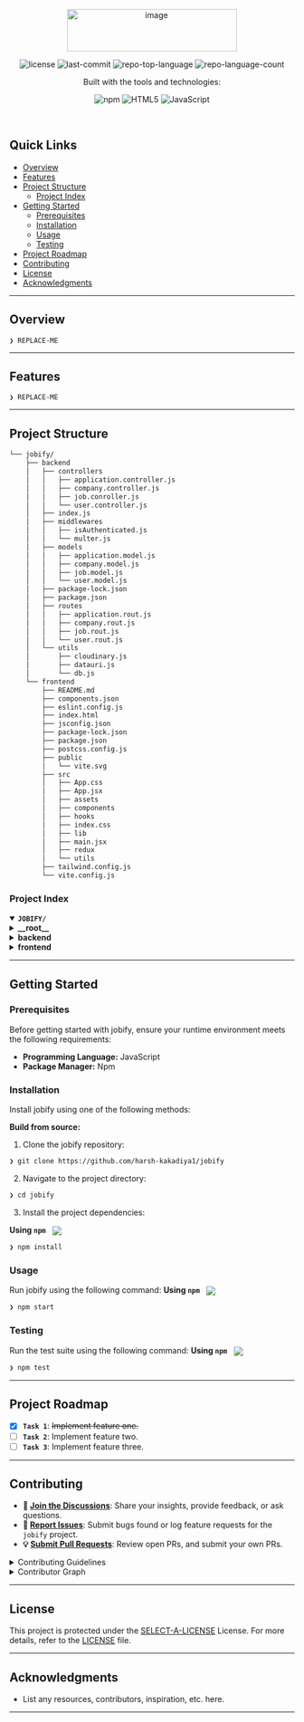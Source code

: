 <p align="center">
	<img width="300" height="75" alt="image" src="https://github.com/user-attachments/assets/2255bfc9-dd6f-4ed7-a4a3-badfcfce453b" />

</p>
<p align="center">
	
</p>
<p align="center">
	<img src="https://img.shields.io/github/license/harsh-kakadiya1/jobify?style=plastic&logo=opensourceinitiative&logoColor=white&color=0080ff" alt="license">
	<img src="https://img.shields.io/github/last-commit/harsh-kakadiya1/jobify?style=plastic&logo=git&logoColor=white&color=0080ff" alt="last-commit">
	<img src="https://img.shields.io/github/languages/top/harsh-kakadiya1/jobify?style=plastic&color=0080ff" alt="repo-top-language">
	<img src="https://img.shields.io/github/languages/count/harsh-kakadiya1/jobify?style=plastic&color=0080ff" alt="repo-language-count">
</p>
<p align="center">Built with the tools and technologies:</p>
<p align="center">
	<img src="https://img.shields.io/badge/npm-CB3837.svg?style=plastic&logo=npm&logoColor=white" alt="npm">
	<img src="https://img.shields.io/badge/HTML5-E34F26.svg?style=plastic&logo=HTML5&logoColor=white" alt="HTML5">
	<img src="https://img.shields.io/badge/JavaScript-F7DF1E.svg?style=plastic&logo=JavaScript&logoColor=black" alt="JavaScript">
</p>
<br>

##  Quick Links

- [ Overview](#-overview)
- [ Features](#-features)
- [ Project Structure](#-project-structure)
  - [ Project Index](#-project-index)
- [ Getting Started](#-getting-started)
  - [ Prerequisites](#-prerequisites)
  - [ Installation](#-installation)
  - [ Usage](#-usage)
  - [ Testing](#-testing)
- [ Project Roadmap](#-project-roadmap)
- [ Contributing](#-contributing)
- [ License](#-license)
- [ Acknowledgments](#-acknowledgments)

---

##  Overview

<code>❯ REPLACE-ME</code>

---

##  Features

<code>❯ REPLACE-ME</code>

---

##  Project Structure

```sh
└── jobify/
    ├── backend
    │   ├── controllers
    │   │   ├── application.controller.js
    │   │   ├── company.controller.js
    │   │   ├── job.conroller.js
    │   │   └── user.controller.js
    │   ├── index.js
    │   ├── middlewares
    │   │   ├── isAuthenticated.js
    │   │   └── multer.js
    │   ├── models
    │   │   ├── application.model.js
    │   │   ├── company.model.js
    │   │   ├── job.model.js
    │   │   └── user.model.js
    │   ├── package-lock.json
    │   ├── package.json
    │   ├── routes
    │   │   ├── application.rout.js
    │   │   ├── company.rout.js
    │   │   ├── job.rout.js
    │   │   └── user.rout.js
    │   └── utils
    │       ├── cloudinary.js
    │       ├── datauri.js
    │       └── db.js
    └── frontend
        ├── README.md
        ├── components.json
        ├── eslint.config.js
        ├── index.html
        ├── jsconfig.json
        ├── package-lock.json
        ├── package.json
        ├── postcss.config.js
        ├── public
        │   └── vite.svg
        ├── src
        │   ├── App.css
        │   ├── App.jsx
        │   ├── assets
        │   ├── components
        │   ├── hooks
        │   ├── index.css
        │   ├── lib
        │   ├── main.jsx
        │   ├── redux
        │   └── utils
        ├── tailwind.config.js
        └── vite.config.js
```


###  Project Index
<details open>
	<summary><b><code>JOBIFY/</code></b></summary>
	<details> <!-- __root__ Submodule -->
		<summary><b>__root__</b></summary>
		<blockquote>
			<table>
			</table>
		</blockquote>
	</details>
	<details> <!-- backend Submodule -->
		<summary><b>backend</b></summary>
		<blockquote>
			<table>
			<tr>
				<td><b><a href='https://github.com/harsh-kakadiya1/jobify/blob/master/backend/package-lock.json'>package-lock.json</a></b></td>
				<td><code>❯ REPLACE-ME</code></td>
			</tr>
			<tr>
				<td><b><a href='https://github.com/harsh-kakadiya1/jobify/blob/master/backend/index.js'>index.js</a></b></td>
				<td><code>❯ REPLACE-ME</code></td>
			</tr>
			<tr>
				<td><b><a href='https://github.com/harsh-kakadiya1/jobify/blob/master/backend/package.json'>package.json</a></b></td>
				<td><code>❯ REPLACE-ME</code></td>
			</tr>
			</table>
			<details>
				<summary><b>middlewares</b></summary>
				<blockquote>
					<table>
					<tr>
						<td><b><a href='https://github.com/harsh-kakadiya1/jobify/blob/master/backend/middlewares/isAuthenticated.js'>isAuthenticated.js</a></b></td>
						<td><code>❯ REPLACE-ME</code></td>
					</tr>
					<tr>
						<td><b><a href='https://github.com/harsh-kakadiya1/jobify/blob/master/backend/middlewares/multer.js'>multer.js</a></b></td>
						<td><code>❯ REPLACE-ME</code></td>
					</tr>
					</table>
				</blockquote>
			</details>
			<details>
				<summary><b>controllers</b></summary>
				<blockquote>
					<table>
					<tr>
						<td><b><a href='https://github.com/harsh-kakadiya1/jobify/blob/master/backend/controllers/user.controller.js'>user.controller.js</a></b></td>
						<td><code>❯ REPLACE-ME</code></td>
					</tr>
					<tr>
						<td><b><a href='https://github.com/harsh-kakadiya1/jobify/blob/master/backend/controllers/company.controller.js'>company.controller.js</a></b></td>
						<td><code>❯ REPLACE-ME</code></td>
					</tr>
					<tr>
						<td><b><a href='https://github.com/harsh-kakadiya1/jobify/blob/master/backend/controllers/application.controller.js'>application.controller.js</a></b></td>
						<td><code>❯ REPLACE-ME</code></td>
					</tr>
					<tr>
						<td><b><a href='https://github.com/harsh-kakadiya1/jobify/blob/master/backend/controllers/job.conroller.js'>job.conroller.js</a></b></td>
						<td><code>❯ REPLACE-ME</code></td>
					</tr>
					</table>
				</blockquote>
			</details>
			<details>
				<summary><b>models</b></summary>
				<blockquote>
					<table>
					<tr>
						<td><b><a href='https://github.com/harsh-kakadiya1/jobify/blob/master/backend/models/job.model.js'>job.model.js</a></b></td>
						<td><code>❯ REPLACE-ME</code></td>
					</tr>
					<tr>
						<td><b><a href='https://github.com/harsh-kakadiya1/jobify/blob/master/backend/models/user.model.js'>user.model.js</a></b></td>
						<td><code>❯ REPLACE-ME</code></td>
					</tr>
					<tr>
						<td><b><a href='https://github.com/harsh-kakadiya1/jobify/blob/master/backend/models/company.model.js'>company.model.js</a></b></td>
						<td><code>❯ REPLACE-ME</code></td>
					</tr>
					<tr>
						<td><b><a href='https://github.com/harsh-kakadiya1/jobify/blob/master/backend/models/application.model.js'>application.model.js</a></b></td>
						<td><code>❯ REPLACE-ME</code></td>
					</tr>
					</table>
				</blockquote>
			</details>
			<details>
				<summary><b>routes</b></summary>
				<blockquote>
					<table>
					<tr>
						<td><b><a href='https://github.com/harsh-kakadiya1/jobify/blob/master/backend/routes/user.rout.js'>user.rout.js</a></b></td>
						<td><code>❯ REPLACE-ME</code></td>
					</tr>
					<tr>
						<td><b><a href='https://github.com/harsh-kakadiya1/jobify/blob/master/backend/routes/company.rout.js'>company.rout.js</a></b></td>
						<td><code>❯ REPLACE-ME</code></td>
					</tr>
					<tr>
						<td><b><a href='https://github.com/harsh-kakadiya1/jobify/blob/master/backend/routes/job.rout.js'>job.rout.js</a></b></td>
						<td><code>❯ REPLACE-ME</code></td>
					</tr>
					<tr>
						<td><b><a href='https://github.com/harsh-kakadiya1/jobify/blob/master/backend/routes/application.rout.js'>application.rout.js</a></b></td>
						<td><code>❯ REPLACE-ME</code></td>
					</tr>
					</table>
				</blockquote>
			</details>
			<details>
				<summary><b>utils</b></summary>
				<blockquote>
					<table>
					<tr>
						<td><b><a href='https://github.com/harsh-kakadiya1/jobify/blob/master/backend/utils/db.js'>db.js</a></b></td>
						<td><code>❯ REPLACE-ME</code></td>
					</tr>
					<tr>
						<td><b><a href='https://github.com/harsh-kakadiya1/jobify/blob/master/backend/utils/datauri.js'>datauri.js</a></b></td>
						<td><code>❯ REPLACE-ME</code></td>
					</tr>
					<tr>
						<td><b><a href='https://github.com/harsh-kakadiya1/jobify/blob/master/backend/utils/cloudinary.js'>cloudinary.js</a></b></td>
						<td><code>❯ REPLACE-ME</code></td>
					</tr>
					</table>
				</blockquote>
			</details>
		</blockquote>
	</details>
	<details> <!-- frontend Submodule -->
		<summary><b>frontend</b></summary>
		<blockquote>
			<table>
			<tr>
				<td><b><a href='https://github.com/harsh-kakadiya1/jobify/blob/master/frontend/postcss.config.js'>postcss.config.js</a></b></td>
				<td><code>❯ REPLACE-ME</code></td>
			</tr>
			<tr>
				<td><b><a href='https://github.com/harsh-kakadiya1/jobify/blob/master/frontend/package-lock.json'>package-lock.json</a></b></td>
				<td><code>❯ REPLACE-ME</code></td>
			</tr>
			<tr>
				<td><b><a href='https://github.com/harsh-kakadiya1/jobify/blob/master/frontend/tailwind.config.js'>tailwind.config.js</a></b></td>
				<td><code>❯ REPLACE-ME</code></td>
			</tr>
			<tr>
				<td><b><a href='https://github.com/harsh-kakadiya1/jobify/blob/master/frontend/vite.config.js'>vite.config.js</a></b></td>
				<td><code>❯ REPLACE-ME</code></td>
			</tr>
			<tr>
				<td><b><a href='https://github.com/harsh-kakadiya1/jobify/blob/master/frontend/jsconfig.json'>jsconfig.json</a></b></td>
				<td><code>❯ REPLACE-ME</code></td>
			</tr>
			<tr>
				<td><b><a href='https://github.com/harsh-kakadiya1/jobify/blob/master/frontend/package.json'>package.json</a></b></td>
				<td><code>❯ REPLACE-ME</code></td>
			</tr>
			<tr>
				<td><b><a href='https://github.com/harsh-kakadiya1/jobify/blob/master/frontend/index.html'>index.html</a></b></td>
				<td><code>❯ REPLACE-ME</code></td>
			</tr>
			<tr>
				<td><b><a href='https://github.com/harsh-kakadiya1/jobify/blob/master/frontend/components.json'>components.json</a></b></td>
				<td><code>❯ REPLACE-ME</code></td>
			</tr>
			<tr>
				<td><b><a href='https://github.com/harsh-kakadiya1/jobify/blob/master/frontend/eslint.config.js'>eslint.config.js</a></b></td>
				<td><code>❯ REPLACE-ME</code></td>
			</tr>
			</table>
			<details>
				<summary><b>src</b></summary>
				<blockquote>
					<table>
					<tr>
						<td><b><a href='https://github.com/harsh-kakadiya1/jobify/blob/master/frontend/src/index.css'>index.css</a></b></td>
						<td><code>❯ REPLACE-ME</code></td>
					</tr>
					<tr>
						<td><b><a href='https://github.com/harsh-kakadiya1/jobify/blob/master/frontend/src/App.css'>App.css</a></b></td>
						<td><code>❯ REPLACE-ME</code></td>
					</tr>
					<tr>
						<td><b><a href='https://github.com/harsh-kakadiya1/jobify/blob/master/frontend/src/App.jsx'>App.jsx</a></b></td>
						<td><code>❯ REPLACE-ME</code></td>
					</tr>
					<tr>
						<td><b><a href='https://github.com/harsh-kakadiya1/jobify/blob/master/frontend/src/main.jsx'>main.jsx</a></b></td>
						<td><code>❯ REPLACE-ME</code></td>
					</tr>
					</table>
					<details>
						<summary><b>lib</b></summary>
						<blockquote>
							<table>
							<tr>
								<td><b><a href='https://github.com/harsh-kakadiya1/jobify/blob/master/frontend/src/lib/utils.js'>utils.js</a></b></td>
								<td><code>❯ REPLACE-ME</code></td>
							</tr>
							</table>
						</blockquote>
					</details>
					<details>
						<summary><b>components</b></summary>
						<blockquote>
							<table>
							<tr>
								<td><b><a href='https://github.com/harsh-kakadiya1/jobify/blob/master/frontend/src/components/LatestJobs.jsx'>LatestJobs.jsx</a></b></td>
								<td><code>❯ REPLACE-ME</code></td>
							</tr>
							<tr>
								<td><b><a href='https://github.com/harsh-kakadiya1/jobify/blob/master/frontend/src/components/Browse.jsx'>Browse.jsx</a></b></td>
								<td><code>❯ REPLACE-ME</code></td>
							</tr>
							<tr>
								<td><b><a href='https://github.com/harsh-kakadiya1/jobify/blob/master/frontend/src/components/FillterCard.jsx'>FillterCard.jsx</a></b></td>
								<td><code>❯ REPLACE-ME</code></td>
							</tr>
							<tr>
								<td><b><a href='https://github.com/harsh-kakadiya1/jobify/blob/master/frontend/src/components/HeroSection.jsx'>HeroSection.jsx</a></b></td>
								<td><code>❯ REPLACE-ME</code></td>
							</tr>
							<tr>
								<td><b><a href='https://github.com/harsh-kakadiya1/jobify/blob/master/frontend/src/components/UpdateProfileDialog.jsx'>UpdateProfileDialog.jsx</a></b></td>
								<td><code>❯ REPLACE-ME</code></td>
							</tr>
							<tr>
								<td><b><a href='https://github.com/harsh-kakadiya1/jobify/blob/master/frontend/src/components/Profile.jsx'>Profile.jsx</a></b></td>
								<td><code>❯ REPLACE-ME</code></td>
							</tr>
							<tr>
								<td><b><a href='https://github.com/harsh-kakadiya1/jobify/blob/master/frontend/src/components/job.jsx'>job.jsx</a></b></td>
								<td><code>❯ REPLACE-ME</code></td>
							</tr>
							<tr>
								<td><b><a href='https://github.com/harsh-kakadiya1/jobify/blob/master/frontend/src/components/LatestJobCard.jsx'>LatestJobCard.jsx</a></b></td>
								<td><code>❯ REPLACE-ME</code></td>
							</tr>
							<tr>
								<td><b><a href='https://github.com/harsh-kakadiya1/jobify/blob/master/frontend/src/components/CategoryCarousel.jsx'>CategoryCarousel.jsx</a></b></td>
								<td><code>❯ REPLACE-ME</code></td>
							</tr>
							<tr>
								<td><b><a href='https://github.com/harsh-kakadiya1/jobify/blob/master/frontend/src/components/Jobs.jsx'>Jobs.jsx</a></b></td>
								<td><code>❯ REPLACE-ME</code></td>
							</tr>
							<tr>
								<td><b><a href='https://github.com/harsh-kakadiya1/jobify/blob/master/frontend/src/components/Footer.jsx'>Footer.jsx</a></b></td>
								<td><code>❯ REPLACE-ME</code></td>
							</tr>
							<tr>
								<td><b><a href='https://github.com/harsh-kakadiya1/jobify/blob/master/frontend/src/components/AppliedJobTable.jsx'>AppliedJobTable.jsx</a></b></td>
								<td><code>❯ REPLACE-ME</code></td>
							</tr>
							<tr>
								<td><b><a href='https://github.com/harsh-kakadiya1/jobify/blob/master/frontend/src/components/JobDescription.jsx'>JobDescription.jsx</a></b></td>
								<td><code>❯ REPLACE-ME</code></td>
							</tr>
							<tr>
								<td><b><a href='https://github.com/harsh-kakadiya1/jobify/blob/master/frontend/src/components/Home.jsx'>Home.jsx</a></b></td>
								<td><code>❯ REPLACE-ME</code></td>
							</tr>
							</table>
							<details>
								<summary><b>shared</b></summary>
								<blockquote>
									<table>
									<tr>
										<td><b><a href='https://github.com/harsh-kakadiya1/jobify/blob/master/frontend/src/components/shared/Navbar.jsx'>Navbar.jsx</a></b></td>
										<td><code>❯ REPLACE-ME</code></td>
									</tr>
									</table>
								</blockquote>
							</details>
							<details>
								<summary><b>auth</b></summary>
								<blockquote>
									<table>
									<tr>
										<td><b><a href='https://github.com/harsh-kakadiya1/jobify/blob/master/frontend/src/components/auth/Signup.jsx'>Signup.jsx</a></b></td>
										<td><code>❯ REPLACE-ME</code></td>
									</tr>
									<tr>
										<td><b><a href='https://github.com/harsh-kakadiya1/jobify/blob/master/frontend/src/components/auth/Login.jsx'>Login.jsx</a></b></td>
										<td><code>❯ REPLACE-ME</code></td>
									</tr>
									</table>
								</blockquote>
							</details>
							<details>
								<summary><b>admin</b></summary>
								<blockquote>
									<table>
									<tr>
										<td><b><a href='https://github.com/harsh-kakadiya1/jobify/blob/master/frontend/src/components/admin/ProtectedRoute.jsx'>ProtectedRoute.jsx</a></b></td>
										<td><code>❯ REPLACE-ME</code></td>
									</tr>
									<tr>
										<td><b><a href='https://github.com/harsh-kakadiya1/jobify/blob/master/frontend/src/components/admin/CompanyJob.jsx'>CompanyJob.jsx</a></b></td>
										<td><code>❯ REPLACE-ME</code></td>
									</tr>
									<tr>
										<td><b><a href='https://github.com/harsh-kakadiya1/jobify/blob/master/frontend/src/components/admin/CompanayCreate.jsx'>CompanayCreate.jsx</a></b></td>
										<td><code>❯ REPLACE-ME</code></td>
									</tr>
									<tr>
										<td><b><a href='https://github.com/harsh-kakadiya1/jobify/blob/master/frontend/src/components/admin/ApplicantsTable.jsx'>ApplicantsTable.jsx</a></b></td>
										<td><code>❯ REPLACE-ME</code></td>
									</tr>
									<tr>
										<td><b><a href='https://github.com/harsh-kakadiya1/jobify/blob/master/frontend/src/components/admin/Postjob.jsx'>Postjob.jsx</a></b></td>
										<td><code>❯ REPLACE-ME</code></td>
									</tr>
									<tr>
										<td><b><a href='https://github.com/harsh-kakadiya1/jobify/blob/master/frontend/src/components/admin/CompaniesTable.jsx'>CompaniesTable.jsx</a></b></td>
										<td><code>❯ REPLACE-ME</code></td>
									</tr>
									<tr>
										<td><b><a href='https://github.com/harsh-kakadiya1/jobify/blob/master/frontend/src/components/admin/Applicants.jsx'>Applicants.jsx</a></b></td>
										<td><code>❯ REPLACE-ME</code></td>
									</tr>
									<tr>
										<td><b><a href='https://github.com/harsh-kakadiya1/jobify/blob/master/frontend/src/components/admin/CompanySetup.jsx'>CompanySetup.jsx</a></b></td>
										<td><code>❯ REPLACE-ME</code></td>
									</tr>
									<tr>
										<td><b><a href='https://github.com/harsh-kakadiya1/jobify/blob/master/frontend/src/components/admin/Companies.jsx'>Companies.jsx</a></b></td>
										<td><code>❯ REPLACE-ME</code></td>
									</tr>
									<tr>
										<td><b><a href='https://github.com/harsh-kakadiya1/jobify/blob/master/frontend/src/components/admin/AdminJobsTable.jsx'>AdminJobsTable.jsx</a></b></td>
										<td><code>❯ REPLACE-ME</code></td>
									</tr>
									</table>
								</blockquote>
							</details>
							<details>
								<summary><b>ui</b></summary>
								<blockquote>
									<table>
									<tr>
										<td><b><a href='https://github.com/harsh-kakadiya1/jobify/blob/master/frontend/src/components/ui/avatar.jsx'>avatar.jsx</a></b></td>
										<td><code>❯ REPLACE-ME</code></td>
									</tr>
									<tr>
										<td><b><a href='https://github.com/harsh-kakadiya1/jobify/blob/master/frontend/src/components/ui/table.jsx'>table.jsx</a></b></td>
										<td><code>❯ REPLACE-ME</code></td>
									</tr>
									<tr>
										<td><b><a href='https://github.com/harsh-kakadiya1/jobify/blob/master/frontend/src/components/ui/popover.jsx'>popover.jsx</a></b></td>
										<td><code>❯ REPLACE-ME</code></td>
									</tr>
									<tr>
										<td><b><a href='https://github.com/harsh-kakadiya1/jobify/blob/master/frontend/src/components/ui/label.jsx'>label.jsx</a></b></td>
										<td><code>❯ REPLACE-ME</code></td>
									</tr>
									<tr>
										<td><b><a href='https://github.com/harsh-kakadiya1/jobify/blob/master/frontend/src/components/ui/button.jsx'>button.jsx</a></b></td>
										<td><code>❯ REPLACE-ME</code></td>
									</tr>
									<tr>
										<td><b><a href='https://github.com/harsh-kakadiya1/jobify/blob/master/frontend/src/components/ui/select.jsx'>select.jsx</a></b></td>
										<td><code>❯ REPLACE-ME</code></td>
									</tr>
									<tr>
										<td><b><a href='https://github.com/harsh-kakadiya1/jobify/blob/master/frontend/src/components/ui/input.jsx'>input.jsx</a></b></td>
										<td><code>❯ REPLACE-ME</code></td>
									</tr>
									<tr>
										<td><b><a href='https://github.com/harsh-kakadiya1/jobify/blob/master/frontend/src/components/ui/dialog.jsx'>dialog.jsx</a></b></td>
										<td><code>❯ REPLACE-ME</code></td>
									</tr>
									<tr>
										<td><b><a href='https://github.com/harsh-kakadiya1/jobify/blob/master/frontend/src/components/ui/carousel.jsx'>carousel.jsx</a></b></td>
										<td><code>❯ REPLACE-ME</code></td>
									</tr>
									<tr>
										<td><b><a href='https://github.com/harsh-kakadiya1/jobify/blob/master/frontend/src/components/ui/badge.jsx'>badge.jsx</a></b></td>
										<td><code>❯ REPLACE-ME</code></td>
									</tr>
									<tr>
										<td><b><a href='https://github.com/harsh-kakadiya1/jobify/blob/master/frontend/src/components/ui/radio-group.jsx'>radio-group.jsx</a></b></td>
										<td><code>❯ REPLACE-ME</code></td>
									</tr>
									<tr>
										<td><b><a href='https://github.com/harsh-kakadiya1/jobify/blob/master/frontend/src/components/ui/sonner.jsx'>sonner.jsx</a></b></td>
										<td><code>❯ REPLACE-ME</code></td>
									</tr>
									</table>
								</blockquote>
							</details>
						</blockquote>
					</details>
					<details>
						<summary><b>hooks</b></summary>
						<blockquote>
							<table>
							<tr>
								<td><b><a href='https://github.com/harsh-kakadiya1/jobify/blob/master/frontend/src/hooks/useGetCompanyById.jsx'>useGetCompanyById.jsx</a></b></td>
								<td><code>❯ REPLACE-ME</code></td>
							</tr>
							<tr>
								<td><b><a href='https://github.com/harsh-kakadiya1/jobify/blob/master/frontend/src/hooks/useGetAllCompanies.jsx'>useGetAllCompanies.jsx</a></b></td>
								<td><code>❯ REPLACE-ME</code></td>
							</tr>
							<tr>
								<td><b><a href='https://github.com/harsh-kakadiya1/jobify/blob/master/frontend/src/hooks/useGetAllJobs.jsx'>useGetAllJobs.jsx</a></b></td>
								<td><code>❯ REPLACE-ME</code></td>
							</tr>
							<tr>
								<td><b><a href='https://github.com/harsh-kakadiya1/jobify/blob/master/frontend/src/hooks/useGetApliedjobs.jsx'>useGetApliedjobs.jsx</a></b></td>
								<td><code>❯ REPLACE-ME</code></td>
							</tr>
							<tr>
								<td><b><a href='https://github.com/harsh-kakadiya1/jobify/blob/master/frontend/src/hooks/useGetAllAdminJobs.jsx'>useGetAllAdminJobs.jsx</a></b></td>
								<td><code>❯ REPLACE-ME</code></td>
							</tr>
							</table>
						</blockquote>
					</details>
					<details>
						<summary><b>redux</b></summary>
						<blockquote>
							<table>
							<tr>
								<td><b><a href='https://github.com/harsh-kakadiya1/jobify/blob/master/frontend/src/redux/authSlice.js'>authSlice.js</a></b></td>
								<td><code>❯ REPLACE-ME</code></td>
							</tr>
							<tr>
								<td><b><a href='https://github.com/harsh-kakadiya1/jobify/blob/master/frontend/src/redux/applicationSlice.js'>applicationSlice.js</a></b></td>
								<td><code>❯ REPLACE-ME</code></td>
							</tr>
							<tr>
								<td><b><a href='https://github.com/harsh-kakadiya1/jobify/blob/master/frontend/src/redux/jobSlice.js'>jobSlice.js</a></b></td>
								<td><code>❯ REPLACE-ME</code></td>
							</tr>
							<tr>
								<td><b><a href='https://github.com/harsh-kakadiya1/jobify/blob/master/frontend/src/redux/companySlice.js'>companySlice.js</a></b></td>
								<td><code>❯ REPLACE-ME</code></td>
							</tr>
							<tr>
								<td><b><a href='https://github.com/harsh-kakadiya1/jobify/blob/master/frontend/src/redux/store.js'>store.js</a></b></td>
								<td><code>❯ REPLACE-ME</code></td>
							</tr>
							</table>
						</blockquote>
					</details>
					<details>
						<summary><b>utils</b></summary>
						<blockquote>
							<table>
							<tr>
								<td><b><a href='https://github.com/harsh-kakadiya1/jobify/blob/master/frontend/src/utils/constant.js'>constant.js</a></b></td>
								<td><code>❯ REPLACE-ME</code></td>
							</tr>
							</table>
						</blockquote>
					</details>
				</blockquote>
			</details>
		</blockquote>
	</details>
</details>

---
##  Getting Started

###  Prerequisites

Before getting started with jobify, ensure your runtime environment meets the following requirements:

- **Programming Language:** JavaScript
- **Package Manager:** Npm


###  Installation

Install jobify using one of the following methods:

**Build from source:**

1. Clone the jobify repository:
```sh
❯ git clone https://github.com/harsh-kakadiya1/jobify
```

2. Navigate to the project directory:
```sh
❯ cd jobify
```

3. Install the project dependencies:


**Using `npm`** &nbsp; [<img align="center" src="https://img.shields.io/badge/npm-CB3837.svg?style={badge_style}&logo=npm&logoColor=white" />](https://www.npmjs.com/)

```sh
❯ npm install
```




###  Usage
Run jobify using the following command:
**Using `npm`** &nbsp; [<img align="center" src="https://img.shields.io/badge/npm-CB3837.svg?style={badge_style}&logo=npm&logoColor=white" />](https://www.npmjs.com/)

```sh
❯ npm start
```


###  Testing
Run the test suite using the following command:
**Using `npm`** &nbsp; [<img align="center" src="https://img.shields.io/badge/npm-CB3837.svg?style={badge_style}&logo=npm&logoColor=white" />](https://www.npmjs.com/)

```sh
❯ npm test
```


---
##  Project Roadmap

- [X] **`Task 1`**: <strike>Implement feature one.</strike>
- [ ] **`Task 2`**: Implement feature two.
- [ ] **`Task 3`**: Implement feature three.

---

##  Contributing

- **💬 [Join the Discussions](https://github.com/harsh-kakadiya1/jobify/discussions)**: Share your insights, provide feedback, or ask questions.
- **🐛 [Report Issues](https://github.com/harsh-kakadiya1/jobify/issues)**: Submit bugs found or log feature requests for the `jobify` project.
- **💡 [Submit Pull Requests](https://github.com/harsh-kakadiya1/jobify/blob/main/CONTRIBUTING.md)**: Review open PRs, and submit your own PRs.

<details closed>
<summary>Contributing Guidelines</summary>

1. **Fork the Repository**: Start by forking the project repository to your github account.
2. **Clone Locally**: Clone the forked repository to your local machine using a git client.
   ```sh
   git clone https://github.com/harsh-kakadiya1/jobify
   ```
3. **Create a New Branch**: Always work on a new branch, giving it a descriptive name.
   ```sh
   git checkout -b new-feature-x
   ```
4. **Make Your Changes**: Develop and test your changes locally.
5. **Commit Your Changes**: Commit with a clear message describing your updates.
   ```sh
   git commit -m 'Implemented new feature x.'
   ```
6. **Push to github**: Push the changes to your forked repository.
   ```sh
   git push origin new-feature-x
   ```
7. **Submit a Pull Request**: Create a PR against the original project repository. Clearly describe the changes and their motivations.
8. **Review**: Once your PR is reviewed and approved, it will be merged into the main branch. Congratulations on your contribution!
</details>

<details closed>
<summary>Contributor Graph</summary>
<br>
<p align="left">
   <a href="https://github.com{/harsh-kakadiya1/jobify/}graphs/contributors">
      <img src="https://contrib.rocks/image?repo=harsh-kakadiya1/jobify">
   </a>
</p>
</details>

---

##  License

This project is protected under the [SELECT-A-LICENSE](https://choosealicense.com/licenses) License. For more details, refer to the [LICENSE](https://choosealicense.com/licenses/) file.

---

##  Acknowledgments

- List any resources, contributors, inspiration, etc. here.

---
